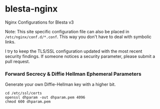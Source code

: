 blesta-nginx
============

Nginx Configurations for Blesta v3

Note: This site specific configuration file can also be placed in ```/etc/nginx/conf.d/*.conf```. This way you don't have to deal with symbolic links.

I try to keep the TLS/SSL configuration updated with the most recent security findings. If someone notices a security parameter, please submit a pull request.


### Forward Secrecy & Diffie Hellman Ephemeral Parameters

Generate your own Diffie-Hellman key with a higher bit.
```
cd /etc/ssl/certs
openssl dhparam -out dhparam.pem 4096
chmod 600 dhparam.pem
```
